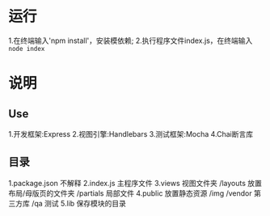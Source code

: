 # 运行
1.在终端输入'npm install'，安装模依赖;
2.执行程序文件index.js，在终端输入`node index`

# 说明

## Use
1.开发框架:Express
2.视图引擎:Handlebars
3.测试框架:Mocha
4.Chai断言库

## 目录
1.package.json 不解释
2.index.js 主程序文件
3.views 视图文件夹
	/layouts 放置布局/母版页的文件夹
	/partials 局部文件
4.public 放置静态资源
	/img
	/vendor 第三方库
	/qa 测试
5.lib 保存模块的目录
